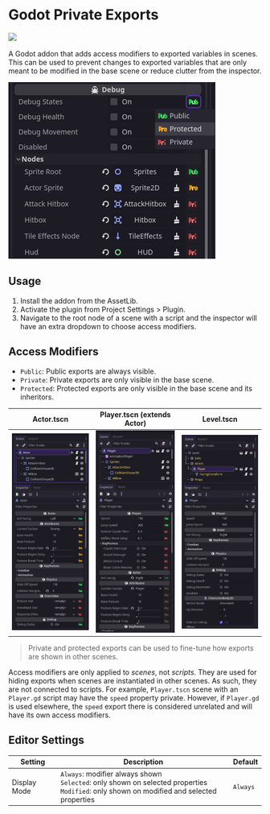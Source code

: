 # Godot Private Exports

[<img src="https://img.shields.io/static/v1?label=GODOT%204.2&message=Asset%20Library&color=478CBF&labelColor=FFFFFF&style=for-the-badge&logo=godotengine">](https://godotengine.org/asset-library/asset/2136)

A Godot addon that adds access modifiers to exported variables in scenes. This can be used to prevent changes to exported variables that are only meant to be modified in the base scene or reduce clutter from the inspector.

![Example of inspector](screenshots/inspector.png)

## Usage

1. Install the addon from the AssetLib.
2. Activate the plugin from Project Settings > Plugin.
3. Navigate to the root node of a scene with a script and the inspector will have an extra dropdown to choose access modifiers.

## Access Modifiers

- `Public`: Public exports are always visible.
- `Private`: Private exports are only visible in the base scene.
- `Protected`: Protected exports are only visible in the base scene and its inheritors.

| Actor.tscn                                             | Player.tscn (extends Actor)                                      | Level.tscn                                                |
| ------------------------------------------------------ | ---------------------------------------------------------------- | --------------------------------------------------------- |
| ![Example of base scene](screenshots/example_base.png) | ![Example of inherited scene](screenshots/example_inherited.png) | ![Example of ext scene](screenshots/example_external.png) |

> Private and protected exports can be used to fine-tune how exports are shown in other scenes.

Access modifiers are only applied to _scenes_, not _scripts_. They are used for hiding exports when scenes are instantiated in other scenes. As such, they are not connected to scripts. For example, `Player.tscn` scene with an `Player.gd` script may have the `speed` property private. However, if `Player.gd` is used elsewhere, the `speed` export there is considered unrelated and will have its own access modifiers.

## Editor Settings

| Setting      | Description                                                                                                                                                      | Default |
| ------------ | ---------------------------------------------------------------------------------------------------------------------------------------------------------------- | ------- |
| Display Mode | `Always`: modifier always shown <br /> `Selected`: only shown on selected properties <br /> `Modified`: only shown on modified and selected properties | `Always`  |
